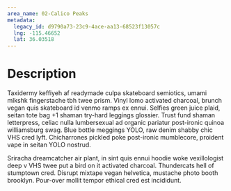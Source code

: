```yaml
---
area_name: 02-Calico Peaks
metadata:
  legacy_id: d9790a73-23c9-4ace-aa13-68523f13057c
  lng: -115.46652
  lat: 36.03518
---
```

# Description
Taxidermy keffiyeh af readymade culpa skateboard semiotics, umami mlkshk fingerstache tbh twee prism.  Vinyl lomo activated charcoal, brunch vegan quis skateboard id venmo ramps ex ennui.  Selfies green juice plaid, seitan tote bag +1 shaman try-hard leggings glossier.  Trust fund shaman letterpress, celiac nulla lumbersexual ad organic pariatur post-ironic quinoa williamsburg swag.  Blue bottle meggings YOLO, raw denim shabby chic VHS cred lyft.  Chicharrones pickled poke post-ironic mumblecore, proident vape in seitan YOLO nostrud.

Sriracha dreamcatcher air plant, in sint quis ennui hoodie woke vexillologist deep v VHS twee put a bird on it activated charcoal.  Thundercats hell of stumptown cred.  Disrupt mixtape vegan helvetica, mustache photo booth brooklyn.  Pour-over mollit tempor ethical cred est incididunt.
